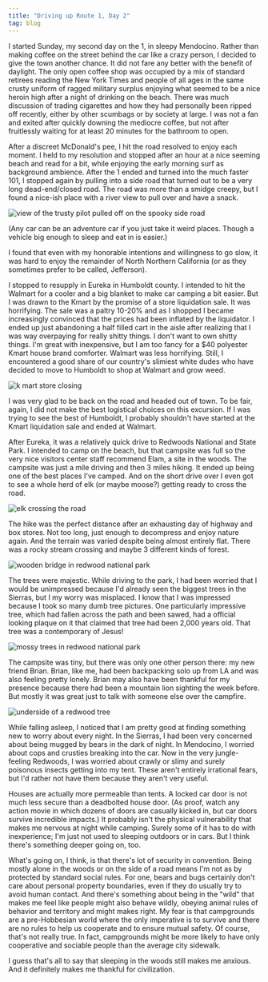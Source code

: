 ```yaml
---
title: "Driving up Route 1, Day 2"
tag: blog
---
```


I started Sunday, my second day on the 1, in sleepy Mendocino. Rather than making coffee on the street behind the car like a crazy person, I decided to give the town another chance. It did not fare any better with the benefit of daylight. The only open coffee shop was occupied by a mix of standard retirees reading the New York Times and people of all ages in the same crusty uniform of ragged military surplus enjoying what seemed to be a nice heroin high after a night of drinking on the beach. There was much discussion of trading cigarettes and how they had personally been ripped off recently, either by other scumbags or by society at large. I was not a fan and exited after quickly downing the mediocre coffee, but not after fruitlessly waiting for at least 20 minutes for the bathroom to open.

After a discreet McDonald's pee, I hit the road resolved to enjoy each moment. I held to my resolution and stopped after an hour at a nice seeming beach and read for a bit, while enjoying the early morning surf as background ambience. After the 1 ended and turned into the much faster 101, I stopped again by pulling into a side road that turned out to be a very long dead-end/closed road. The road was more than a smidge creepy, but I found a nice-ish place with a river view to pull over and have a snack.

![view of the trusty pilot pulled off on the spooky side road](/assets/images/wordpress/spooky-side-road.jpg)

(Any car can be an adventure car if you just take it weird places. Though a vehicle big enough to sleep and eat in is easier.)

I found that even with my honorable intentions and willingness to go slow, it was hard to enjoy the remainder of North Northern California (or as they sometimes prefer to be called, Jefferson).

I stopped to resupply in Eureka in Humboldt county. I intended to hit the Walmart for a cooler and a big blanket to make car camping a bit easier. But I was drawn to the Kmart by the promise of a store liquidation sale. It was horrifying. The sale was a paltry 10-20% and as I shopped I became increasingly convinced that the prices had been inflated by the liquidator. I ended up just abandoning a half filled cart in the aisle after realizing that I was way overpaying for really shitty things. I don't want to own shitty things. I'm great with inexpensive, but I am too fancy for a $40 polyester Kmart house brand comforter. Walmart was less horrifying. Still, I encountered a good share of our country's slimiest white dudes who have decided to move to Humboldt to shop at Walmart and grow weed.

![k mart store closing](/assets/images/wordpress/closing-k-mart.jpg)

I was very glad to be back on the road and headed out of town. To be fair, again, I did not make the best logistical choices on this excursion. If I was trying to see the best of Humboldt, I probably shouldn't have started at the Kmart liquidation sale and ended at Walmart.

After Eureka, it was a relatively quick drive to Redwoods National and State Park. I intended to camp on the beach, but that campsite was full so the very nice visitors center staff recommend Elam, a site in the woods. The campsite was just a mile driving and then 3 miles hiking. It ended up being one of the best places I've camped. And on the short drive over I even got to see a whole herd of elk (or maybe moose?) getting ready to cross the road.

![elk crossing the road](/assets/images/wordpress/elk-crossing.jpg)

The hike was the perfect distance after an exhausting day of highway and box stores. Not too long, just enough to decompress and enjoy nature again. And the terrain was varied despite being almost entirely flat. There was a rocky stream crossing and maybe 3 different kinds of forest.

![wooden bridge in redwood national park](/assets/images/wordpress/redwood-park-bridge.jpg)

The trees were majestic. While driving to the park, I had been worried that I would be unimpressed because I'd already seen the biggest trees in the Sierras, but I my worry was misplaced. I know that I was impressed because I took so many dumb tree pictures. One particularly impressive tree, which had fallen across the path and been sawed, had a official looking plaque on it that claimed that tree had been 2,000 years old. That tree was a contemporary of Jesus!

![mossy trees in redwood national park](/assets/images/wordpress/mossy-trees-redwood-park.jpg)

The campsite was tiny, but there was only one other person there: my new friend Brian. Brian, like me, had been backpacking solo up from LA and was also feeling pretty lonely. Brian may also have been thankful for my presence because there had been a mountain lion sighting the week before. But mostly it was great just to talk with someone else over the campfire.

![underside of a redwood tree](/assets/images/wordpress/redwood-underside.jpg)

While falling asleep, I noticed that I am pretty good at finding something new to worry about every night. In the Sierras, I had been very concerned about being mugged by bears in the dark of night. In Mendocino, I worried about cops and crusties breaking into the car. Now in the very jungle-feeling Redwoods, I was worried about crawly or slimy and surely poisonous insects getting into my tent. These aren't entirely irrational fears, but I'd rather not have them because they aren't very useful.

Houses are actually more permeable than tents. A locked car door is not much less secure than a deadbolted house door. (As proof, watch any action movie in which dozens of doors are casually kicked in, but car doors survive incredible impacts.) It probably isn't the physical vulnerability that makes me nervous at night while camping. Surely some of it has to do with inexperience; I'm just not used to sleeping outdoors or in cars. But I think there's something deeper going on, too.

What's going on, I think, is that there's lot of security in convention. Being mostly alone in the woods or on the side of a road means I'm not as by protected by standard social rules. For one, bears and bugs certainly don't care about personal property boundaries, even if they do usually try to avoid human contact. And there's something about being in the "wild" that makes me feel like people might also behave wildly, obeying animal rules of behavior and territory and might makes right. My fear is that campgrounds are a pre-Hobbesian world where the only imperative is to survive and there are no rules to help us cooperate and to ensure mutual safety. Of course, that's not really true. In fact, campgrounds might be more likely to have only cooperative and sociable people than the average city sidewalk.

I guess that's all to say that sleeping in the woods still makes me anxious. And it definitely makes me thankful for civilization.
